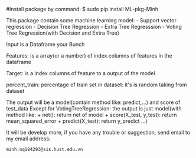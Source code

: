 #Install package by command: $ sudo pip install ML-pkg-Minh

This package contain some machine learning model:
	- Support vector regression
	- Decision Tree Regression
	- Extra Tree Regresssion
	- Voting Tree Regression(with Decision and Extra Tree)

Input is a Dataframe your Bunch 

Features: is a array(or a number) of index columns of features in the dataframe

Target: is a index columns of feature to a output of the model

percent_train: percentage of train set in dataset: it's is random taking from dataset

The output will be a model(contain method like: predict,...) and score of test_data
	Except for VotingTreeRegression: the output is just model(with method like: 
					+ net(): return net of model
					+ score(X_test, y_test): return mean_squared_error
					+ predict(X_test): return y_predict
					...)

It will be develop more, if you have any trouble or suggestion, send email to my email address:
	
	minh.nq184293@sis.hust.edu.vn
		
